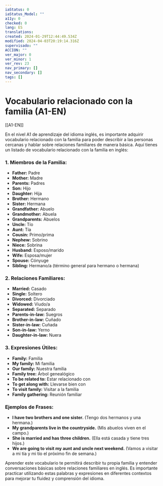 ```yaml
---
iaStatus: 0
iaStatus_Model: ""
a11y: 0
checked: 0
lang: ES
translations: 
created: 2024-01-29T12:44:49.534Z
modified: 2024-04-03T20:19:14.316Z
supervisado: ""
ACCION: ""
ver_major: 0
ver_minor: 1
ver_rev: 23
nav_primary: []
nav_secondary: []
tags: []
---
```

# Vocabulario relacionado con la familia (A1-EN)

[[A1-EN]]

En el nivel A1 de aprendizaje del idioma inglés, es importante adquirir vocabulario relacionado con la familia para poder describir a las personas cercanas y hablar sobre relaciones familiares de manera básica. Aquí tienes un listado de vocabulario relacionado con la familia en inglés:

### 1. Miembros de la Familia:

- **Father:** Padre
- **Mother:** Madre
- **Parents:** Padres
- **Son:** Hijo
- **Daughter:** Hija
- **Brother:** Hermano
- **Sister:** Hermana
- **Grandfather:** Abuelo
- **Grandmother:** Abuela
- **Grandparents:** Abuelos
- **Uncle:** Tío
- **Aunt:** Tía
- **Cousin:** Primo/prima
- **Nephew:** Sobrino
- **Niece:** Sobrina
- **Husband:** Esposo/marido
- **Wife:** Esposa/mujer
- **Spouse:** Cónyuge
- **Sibling:** Hermano/a (término general para hermano o hermana)

### 2. Relaciones Familiares:

- **Married:** Casado
- **Single:** Soltero
- **Divorced:** Divorciado
- **Widowed:** Viudo/a
- **Separated:** Separado
- **Parents-in-law:** Suegros
- **Brother-in-law:** Cuñado
- **Sister-in-law:** Cuñada
- **Son-in-law:** Yerno
- **Daughter-in-law:** Nuera

### 3. Expresiones Útiles:

- **Family:** Familia
- **My family:** Mi familia
- **Our family:** Nuestra familia
- **Family tree:** Árbol genealógico
- **To be related to:** Estar relacionado con
- **To get along with:** Llevarse bien con
- **To visit family:** Visitar a la familia
- **Family gathering:** Reunión familiar

### Ejemplos de Frases:

- **I have two brothers and one sister.** (Tengo dos hermanos y una hermana.)
- **My grandparents live in the countryside.** (Mis abuelos viven en el campo.)
- **She is married and has three children.** (Ella está casada y tiene tres hijos.)
- **We are going to visit my aunt and uncle next weekend.** (Vamos a visitar a mi tía y mi tío el próximo fin de semana.)

Aprender este vocabulario te permitirá describir tu propia familia y entender conversaciones básicas sobre relaciones familiares en inglés. Es importante practicar utilizando estas palabras y expresiones en diferentes contextos para mejorar tu fluidez y comprensión del idioma.
